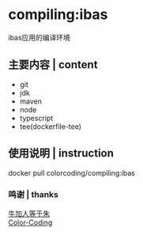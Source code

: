 # compiling:ibas
ibas应用的编译环境

## 主要内容 | content
* git
* jdk
* maven
* node
* typescript
* tee(dockerfile-tee)

## 使用说明 | instruction
docker pull colorcoding/compiling:ibas

### 鸣谢 | thanks
[牛加人等于朱](http://baike.baidu.com/view/1769.htm "NiurenZhu")<br>
[Color-Coding](http://colorcoding.org/ "咔啦工作室")<br>
